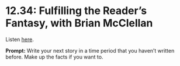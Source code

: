 # 12.34: Fulfilling the Reader’s Fantasy, with Brian McClellan 

Listen [here](http://www.writingexcuses.com/2017/08/20/12-34-fulfilling-the-readers-fantasy-with-brian-mcclellan/). 

**Prompt:** Write your next story in a time period that you haven’t written before. Make up the facts if you want to.
